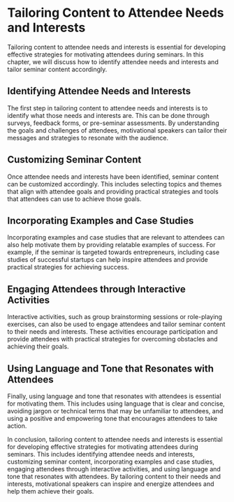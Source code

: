 # Tailoring Content to Attendee Needs and Interests

Tailoring content to attendee needs and interests is essential for developing effective strategies for motivating attendees during seminars. In this chapter, we will discuss how to identify attendee needs and interests and tailor seminar content accordingly.

Identifying Attendee Needs and Interests
----------------------------------------

The first step in tailoring content to attendee needs and interests is to identify what those needs and interests are. This can be done through surveys, feedback forms, or pre-seminar assessments. By understanding the goals and challenges of attendees, motivational speakers can tailor their messages and strategies to resonate with the audience.

Customizing Seminar Content
---------------------------

Once attendee needs and interests have been identified, seminar content can be customized accordingly. This includes selecting topics and themes that align with attendee goals and providing practical strategies and tools that attendees can use to achieve those goals.

Incorporating Examples and Case Studies
---------------------------------------

Incorporating examples and case studies that are relevant to attendees can also help motivate them by providing relatable examples of success. For example, if the seminar is targeted towards entrepreneurs, including case studies of successful startups can help inspire attendees and provide practical strategies for achieving success.

Engaging Attendees through Interactive Activities
-------------------------------------------------

Interactive activities, such as group brainstorming sessions or role-playing exercises, can also be used to engage attendees and tailor seminar content to their needs and interests. These activities encourage participation and provide attendees with practical strategies for overcoming obstacles and achieving their goals.

Using Language and Tone that Resonates with Attendees
-----------------------------------------------------

Finally, using language and tone that resonates with attendees is essential for motivating them. This includes using language that is clear and concise, avoiding jargon or technical terms that may be unfamiliar to attendees, and using a positive and empowering tone that encourages attendees to take action.

In conclusion, tailoring content to attendee needs and interests is essential for developing effective strategies for motivating attendees during seminars. This includes identifying attendee needs and interests, customizing seminar content, incorporating examples and case studies, engaging attendees through interactive activities, and using language and tone that resonates with attendees. By tailoring content to their needs and interests, motivational speakers can inspire and energize attendees and help them achieve their goals.
